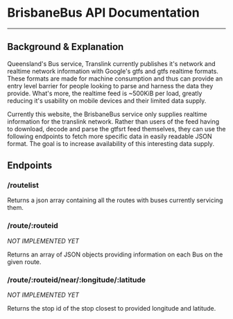 # BrisbaneBus API Documentation

---
## Background & Explanation

Queensland's Bus service, Translink currently publishes it's network and realtime network information with Google's gtfs and gtfs realtime formats. These formats are made for machine consumption and thus can provide an entry level barrier for people looking to parse and harness the data they provide. What's more, the realtime feed is ~500KiB per load, greatly reducing it's usability on mobile devices and their limited data supply.

Currently this website, the BrisbaneBus service only supplies realtime information for the translink network. Rather than users of the feed having to download, decode and parse the gtfsrt feed themselves, they can use the following endpoints to fetch more specific data in easily readable JSON format. The goal is to increase availability of this interesting data supply.

## Endpoints
### /routelist

Returns a json array containing all the routes with buses currently servicing them.

### /route/:routeid

*NOT IMPLEMENTED YET*

Returns an array of JSON objects providing information on each Bus on the given route.

### /route/:routeid/near/:longitude/:latitude

*NOT IMPLEMENTED YET*

Returns the stop id of the stop closest to provided longitude and latitude.
